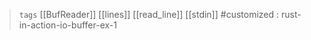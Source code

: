> `tags` [[BufReader]] [[lines]]  [[read_line]] [[stdin]] #customized : rust-in-action-io-buffer-ex-1
